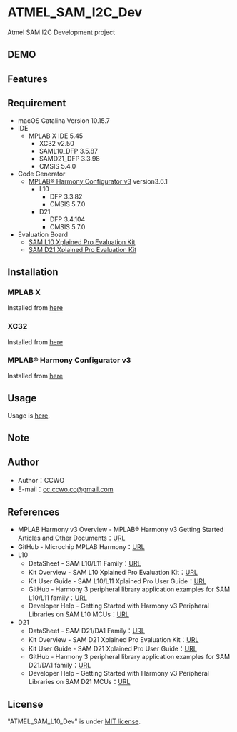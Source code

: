 # ATMEL_SAM_I2C_Dev

Atmel SAM I2C Development project

## DEMO

## Features

## Requirement

- macOS Catalina Version 10.15.7
- IDE
  - MPLAB X IDE 5.45
    - XC32 v2.50
    - SAML10_DFP 3.5.87
    - SAMD21_DFP 3.3.98
    - CMSIS 5.4.0
- Code Generator
  - [MPLAB® Harmony Configurator v3](https://www.microchip.com/mplab/mplab-harmony) version3.6.1
    - L10
      - DFP 3.3.82
      - CMSIS 5.7.0
    - D21
      - DFP 3.4.104
      - CMSIS 5.7.0
- Evaluation Board
  - [SAM L10 Xplained Pro Evaluation Kit](https://www.microchip.com/DevelopmentTools/ProductDetails/dm320204)
  - [SAM D21 Xplained Pro Evaluation Kit](https://www.microchip.com/DevelopmentTools/ProductDetails/PartNO/ATSAMD21-XPRO)

## Installation

### MPLAB X

Installed from [here](https://www.microchip.com/mplab/mplab-x-ide)

### XC32

Installed from [here](https://www.microchip.com/en-us/development-tools-tools-and-software/mplab-xc-compilers)

### MPLAB® Harmony Configurator v3

Installed from [here](https://microchipdeveloper.com/harmony3:mhc-overview)

## Usage

Usage is [here](USAGE.md).

## Note

## Author

- Author：CCWO
- E-mail：cc.ccwo.cc@gmail.com

## References

- MPLAB Harmony v3 Overview - MPLAB® Harmony v3 Getting Started Articles and Other Documents：[URL](https://www.microchip.com/mplab/mplab-harmony/mplab-harmony-articles-and-documentation)
- GitHub - Microchip MPLAB Harmony：[URL](https://github.com/Microchip-MPLAB-Harmony)
- L10
  - DataSheet - SAM L10/L11 Family：[URL](https://ww1.microchip.com/downloads/en/DeviceDoc/SAM-L10L11-Family-DataSheet-DS60001513F.pdf)
  - Kit Overview - SAM L10 Xplained Pro Evaluation Kit：[URL](https://www.microchip.com/DevelopmentTools/ProductDetails/dm320204)
  - Kit User Guide - SAM L10/L11 Xplained Pro User Guide：[URL](http://ww1.microchip.com/downloads/en/DeviceDoc/70005359B.pdf)
  - GitHub - Harmony 3 peripheral library application examples for SAM L10/L11 family：[URL](https://github.com/Microchip-MPLAB-Harmony/csp_apps_sam_l10_l11)
  - Developer Help - Getting Started with Harmony v3 Peripheral Libraries on SAM L10 MCUs：[URL](https://microchipdeveloper.com/harmony3:saml10-getting-started-training-module)
- D21
  - DataSheet - SAM D21/DA1 Family：[URL](https://ww1.microchip.com/downloads/en/DeviceDoc/SAM_D21_DA1_Family_DataSheet_DS40001882F.pdf)
  - Kit Overview - SAM D21 Xplained Pro Evaluation Kit：[URL](https://www.microchip.com/DevelopmentTools/ProductDetails/PartNO/ATSAMD21-XPRO)
  - Kit User Guide - SAM D21 Xplained Pro User Guide：[URL](http://ww1.microchip.com/downloads/en/DeviceDoc/Atmel-42220-SAMD21-Xplained-Pro_User-Guide.pdf)
  - GitHub - Harmony 3 peripheral library application examples for SAM D21/DA1 family：[URL](https://github.com/Microchip-MPLAB-Harmony/csp_apps_sam_d21_da1)
  - Developer Help - Getting Started with Harmony v3 Peripheral Libraries on SAM D21 MCUs：[URL](https://microchipdeveloper.com/harmony3:samd21-getting-started-training-module)

## License

"ATMEL_SAM_L10_Dev" is under [MIT license](https://en.wikipedia.org/wiki/MIT_License).
